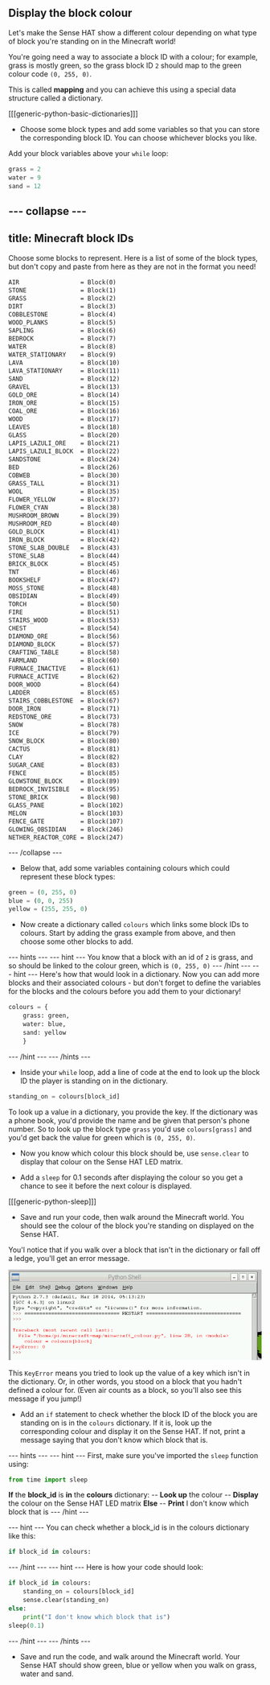 ## Display the block colour

Let's make the Sense HAT show a different colour depending on what type of block you're standing on in the Minecraft world!

You're going need a way to associate a block ID with a colour; for example, grass is mostly green, so the grass block ID `2` should map to the green colour code `(0, 255, 0)`.

This is called **mapping** and you can achieve this using a special data structure called a dictionary.

[[[generic-python-basic-dictionaries]]]

+ Choose some block types and add some variables so that you can store the corresponding block ID. You can choose whichever blocks you like.

Add your block variables above your `while` loop:

```python
grass = 2
water = 9
sand = 12
```
--- collapse ---
---
title: Minecraft block IDs
---
Choose some blocks to represent. Here is a list of some of the block types, but don't copy and paste from here as they are not in the format you need!
```
AIR                 = Block(0)
STONE               = Block(1)
GRASS               = Block(2)
DIRT                = Block(3)
COBBLESTONE         = Block(4)
WOOD_PLANKS         = Block(5)
SAPLING             = Block(6)
BEDROCK             = Block(7)
WATER               = Block(8)
WATER_STATIONARY    = Block(9)
LAVA                = Block(10)
LAVA_STATIONARY     = Block(11)
SAND                = Block(12)
GRAVEL              = Block(13)
GOLD_ORE            = Block(14)
IRON_ORE            = Block(15)
COAL_ORE            = Block(16)
WOOD                = Block(17)
LEAVES              = Block(18)
GLASS               = Block(20)
LAPIS_LAZULI_ORE    = Block(21)
LAPIS_LAZULI_BLOCK  = Block(22)
SANDSTONE           = Block(24)
BED                 = Block(26)
COBWEB              = Block(30)
GRASS_TALL          = Block(31)
WOOL                = Block(35)
FLOWER_YELLOW       = Block(37)
FLOWER_CYAN         = Block(38)
MUSHROOM_BROWN      = Block(39)
MUSHROOM_RED        = Block(40)
GOLD_BLOCK          = Block(41)
IRON_BLOCK          = Block(42)
STONE_SLAB_DOUBLE   = Block(43)
STONE_SLAB          = Block(44)
BRICK_BLOCK         = Block(45)
TNT                 = Block(46)
BOOKSHELF           = Block(47)
MOSS_STONE          = Block(48)
OBSIDIAN            = Block(49)
TORCH               = Block(50)
FIRE                = Block(51)
STAIRS_WOOD         = Block(53)
CHEST               = Block(54)
DIAMOND_ORE         = Block(56)
DIAMOND_BLOCK       = Block(57)
CRAFTING_TABLE      = Block(58)
FARMLAND            = Block(60)
FURNACE_INACTIVE    = Block(61)
FURNACE_ACTIVE      = Block(62)
DOOR_WOOD           = Block(64)
LADDER              = Block(65)
STAIRS_COBBLESTONE  = Block(67)
DOOR_IRON           = Block(71)
REDSTONE_ORE        = Block(73)
SNOW                = Block(78)
ICE                 = Block(79)
SNOW_BLOCK          = Block(80)
CACTUS              = Block(81)
CLAY                = Block(82)
SUGAR_CANE          = Block(83)
FENCE               = Block(85)
GLOWSTONE_BLOCK     = Block(89)
BEDROCK_INVISIBLE   = Block(95)
STONE_BRICK         = Block(98)
GLASS_PANE          = Block(102)
MELON               = Block(103)
FENCE_GATE          = Block(107)
GLOWING_OBSIDIAN    = Block(246)
NETHER_REACTOR_CORE = Block(247)
```
--- /collapse ---

+ Below that, add some variables containing colours which could represent these block types:

```python
green = (0, 255, 0)
blue = (0, 0, 255)
yellow = (255, 255, 0)
```

+ Now create a dictionary called `colours` which links some block IDs to colours. Start by adding the grass example from above, and then choose some other blocks to add.

--- hints --- --- hint ---
You know that a block with an id of `2` is grass, and so should be linked to the colour green, which is `(0, 255, 0)`
--- /hint --- --- hint ---
Here's how that would look in a dictionary. Now you can add more blocks and their associated colours - but don't forget to define the variables for the blocks and the colours before you add them to your dictionary!
```python
colours = {
	grass: green,
    water: blue,
    sand: yellow
	}
```
--- /hint --- --- /hints ---

+ Inside your `while` loop, add a line of code at the end to look up the block ID the player is standing on in the dictionary.

```python
standing_on = colours[block_id]
```

To look up a value in a dictionary, you provide the key. If the dictionary was a phone book, you'd provide the name and be given that person's phone number. So to look up the block type `grass` you'd use `colours[grass]` and you'd get back the value for green which is `(0, 255, 0)`.

+ Now you know which colour this block should be, use `sense.clear` to display that colour on the Sense HAT LED matrix.

+ Add a `sleep` for 0.1 seconds after displaying the colour so you get a chance to see it before the next colour is displayed.

[[[generic-python-sleep]]]

+ Save and run your code, then walk around the Minecraft world. You should see the colour of the block you're standing on displayed on the Sense HAT.

You'l notice that if you walk over a block that isn't in the dictionary or fall off a ledge, you'll get an error message.

![Dictionary KeyError](images/dictionary-keyerror.png)

This `KeyError` means you tried to look up the value of a key which isn't in the dictionary. Or, in other words, you stood on a block that you hadn't defined a colour for. (Even air counts as a block, so you'll also see this message if you jump!)

- Add an `if` statement to check whether the block ID of the block you are standing on is in the `colours` dictionary. If it is, look up the corresponding colour and display it on the Sense HAT. If not, print a message saying that you don't know which block that is.

--- hints ---
--- hint ---
First, make sure you've imported the `sleep` function using:
```python
from time import sleep
```

**If** the **block_id** is **in** the **colours** dictionary:
-- **Look up** the colour
-- **Display** the colour on the Sense HAT LED matrix
**Else**
-- **Print** I don't know which block that is
--- /hint ---

--- hint ---
You can check whether a block_id is in the colours dictionary like this:

```python
if block_id in colours:
```
--- /hint ---
--- hint ---
Here is how your code should look:

```python
if block_id in colours:
    standing_on = colours[block_id]
    sense.clear(standing_on)
else:
    print("I don't know which block that is")
sleep(0.1)
```
--- /hint ---
--- /hints ---

+ Save and run the code, and walk around the Minecraft world. Your Sense HAT should show green, blue or yellow when you walk on grass, water and sand.
